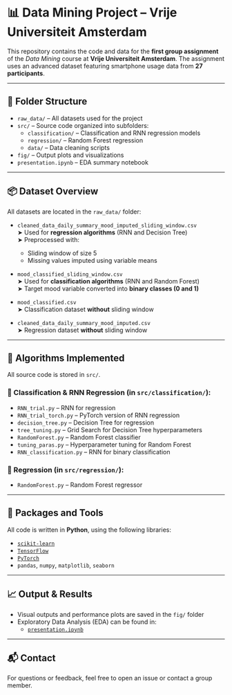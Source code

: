 # 📊 Data Mining Project – Vrije Universiteit Amsterdam

This repository contains the code and data for the **first group assignment** of the *Data Mining* course at **Vrije Universiteit Amsterdam**. The assignment uses an advanced dataset featuring smartphone usage data from **27 participants**.

---

## 📁 Folder Structure

- `raw_data/` – All datasets used for the project  
- `src/` – Source code organized into subfolders:
  - `classification/` – Classification and RNN regression models
  - `regression/` – Random Forest regression
  - `data/` – Data cleaning scripts
- `fig/` – Output plots and visualizations
- `presentation.ipynb` – EDA summary notebook

---

## 📦 Dataset Overview

All datasets are located in the `raw_data/` folder:

- `cleaned_data_daily_summary_mood_imputed_sliding_window.csv`  
  ➤ Used for **regression algorithms** (RNN and Decision Tree)  
  ➤ Preprocessed with:
  - Sliding window of size 5
  - Missing values imputed using variable means

- `mood_classified_sliding_window.csv`  
  ➤ Used for **classification algorithms** (RNN and Random Forest)  
  ➤ Target mood variable converted into **binary classes (0 and 1)**

- `mood_classified.csv`  
  ➤ Classification dataset **without** sliding window

- `cleaned_data_daily_summary_mood_imputed.csv`  
  ➤ Regression dataset **without** sliding window

---

## 🧠 Algorithms Implemented

All source code is stored in `src/`.

### 🔷 Classification & RNN Regression (in `src/classification/`):
- `RNN_trial.py` – RNN for regression
- `RNN_trial_torch.py` – PyTorch version of RNN regression
- `decision_tree.py` – Decision Tree for regression
- `tree_tuning.py` – Grid Search for Decision Tree hyperparameters
- `RandomForest.py` – Random Forest classifier
- `tuning_paras.py` – Hyperparameter tuning for Random Forest
- `RNN_classification.py` – RNN for binary classification

### 🔶 Regression (in `src/regression/`):
- `RandomForest.py` – Random Forest regressor

---

## 🧰 Packages and Tools

All code is written in **Python**, using the following libraries:

- [`scikit-learn`](https://scikit-learn.org/)
- [`TensorFlow`](https://www.tensorflow.org/)
- [`PyTorch`](https://pytorch.org/)
- `pandas`, `numpy`, `matplotlib`, `seaborn`

---

## 📈 Output & Results

- Visual outputs and performance plots are saved in the `fig/` folder
- Exploratory Data Analysis (EDA) can be found in:
  - [`presentation.ipynb`](./presentation.ipynb)

---

## 📬 Contact

For questions or feedback, feel free to open an issue or contact a group member.



